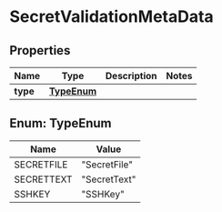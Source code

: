 # SecretValidationMetaData

## Properties
Name | Type | Description | Notes
------------ | ------------- | ------------- | -------------
**type** | [**TypeEnum**](#TypeEnum) |  | 

<a name="TypeEnum"></a>
## Enum: TypeEnum
Name | Value
---- | -----
SECRETFILE | &quot;SecretFile&quot;
SECRETTEXT | &quot;SecretText&quot;
SSHKEY | &quot;SSHKey&quot;
